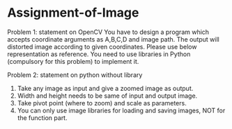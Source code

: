 # Assignment-of-Image

Problem 1: statement on OpenCV
You have to design a program which accepts coordinate arguments as A,B,C,D and image path. The output will distorted image according to given coordinates. 
Please use below representation as reference. You need to use libraries in Python (compulsory for this problem) to implement it.



Problem 2: statement on python without library
1. Take any image as input and give a zoomed image as output. 
2. Width and height needs to be same of input and output image. 
3. Take pivot point (where to zoom) and scale as parameters. 
4. You can only use image libraries for loading and saving images, NOT for the function part.
